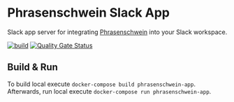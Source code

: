 Phrasenschwein Slack App
===
Slack app server for integrating [Phrasenschwein](https://phrasenschwein.org) into your Slack workspace.

[![build](https://github.com/Implex1v/PhrasenschweinSlackApp/actions/workflows/build.yml/badge.svg)](https://github.com/Implex1v/PhrasenschweinSlackApp/actions/workflows/build.yml)
[![Quality Gate Status](https://sonarcloud.io/api/project_badges/measure?project=Implex1v_PhrasenschweinSlackApp&metric=alert_status)](https://sonarcloud.io/summary/new_code?id=Implex1v_PhrasenschweinSlackApp)

## Build & Run

To build local execute `docker-compose build phrasenschwein-app`.
Afterwards, run local execute `docker-compose run phrasenschwein-app`.

